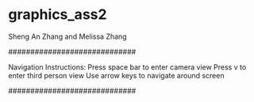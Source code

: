 # graphics_ass2
Sheng An Zhang and Melissa Zhang

#############################

Navigation Instructions: 
Press space bar to enter camera view
Press v to enter third person view
Use arrow keys to navigate around screen

#############################
